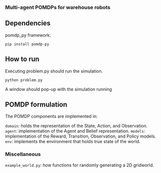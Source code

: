 ### Multi-agent POMDPs for warehouse robots

## Dependencies
pomdp_py framework:
```
pip install pomdp-py
```

## How to run
Executing problem.py should run the simulation.
```
python problem.py
```
A window should pop-up with the simulation running

## POMDP formulation
The POMDP components are implemented in:

```domain```: holds the representation of the State, Action, and Observation.
```agent```: implementation of the Agent and Belief representation.
```models```: implementation of the Reward, Transition, Observation, and Policy models.
```env```: implements the environment that holds true state of the world.

### Miscellaneous
```example_world.py```: how functions for randomly generating a 2D gridworld.
